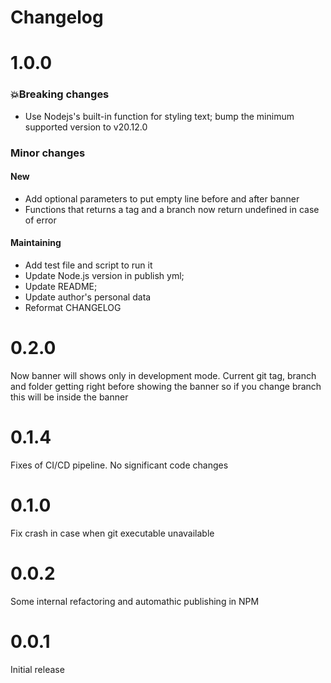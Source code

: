 Changelog
===============================================================================
# 1.0.0
### 💥Breaking changes
* Use Nodejs's built-in function for styling text; bump the minimum supported version to v20.12.0

### Minor changes
#### New
* Add optional parameters to put empty line before and after banner
* Functions that returns a tag and a branch now return undefined in case of error
#### Maintaining
* Add test file and script to run it
* Update Node.js version in publish yml;
* Update README;
* Update author's personal data
* Reformat CHANGELOG

# 0.2.0
Now banner will shows only in development mode. Current git tag, branch and folder getting right before showing the banner so if you change branch this will be inside the banner

# 0.1.4
Fixes of CI/CD pipeline. No significant code changes

# 0.1.0
Fix crash in case when git executable unavailable

# 0.0.2
Some internal refactoring and automathic publishing in NPM

# 0.0.1
Initial release

